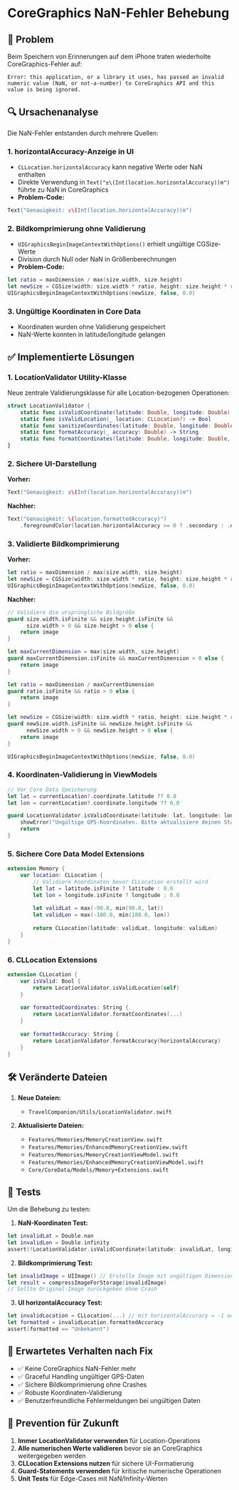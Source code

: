 # CoreGraphics NaN-Fehler Behebung

## 🐛 Problem
Beim Speichern von Erinnerungen auf dem iPhone traten wiederholte CoreGraphics-Fehler auf:

```
Error: this application, or a library it uses, has passed an invalid numeric value (NaN, or not-a-number) to CoreGraphics API and this value is being ignored.
```

## 🔍 Ursachenanalyse

Die NaN-Fehler entstanden durch mehrere Quellen:

### 1. **horizontalAccuracy-Anzeige in UI**
- `CLLocation.horizontalAccuracy` kann negative Werte oder NaN enthalten
- Direkte Verwendung in `Text("±\(Int(location.horizontalAccuracy))m")` führte zu NaN in CoreGraphics
- **Problem-Code:**
```swift
Text("Genauigkeit: ±\(Int(location.horizontalAccuracy))m")
```

### 2. **Bildkomprimierung ohne Validierung**
- `UIGraphicsBeginImageContextWithOptions()` erhielt ungültige CGSize-Werte
- Division durch Null oder NaN in Größenberechnungen
- **Problem-Code:**
```swift
let ratio = maxDimension / max(size.width, size.height)
let newSize = CGSize(width: size.width * ratio, height: size.height * ratio)
UIGraphicsBeginImageContextWithOptions(newSize, false, 0.0)
```

### 3. **Ungültige Koordinaten in Core Data**
- Koordinaten wurden ohne Validierung gespeichert
- NaN-Werte konnten in latitude/longitude gelangen

## ✅ Implementierte Lösungen

### 1. **LocationValidator Utility-Klasse**
Neue zentrale Validierungsklasse für alle Location-bezogenen Operationen:

```swift
struct LocationValidator {
    static func isValidCoordinate(latitude: Double, longitude: Double) -> Bool
    static func isValidLocation(_ location: CLLocation?) -> Bool
    static func sanitizeCoordinates(latitude: Double, longitude: Double) -> (lat: Double, lon: Double)
    static func formatAccuracy(_ accuracy: Double) -> String
    static func formatCoordinates(latitude: Double, longitude: Double, precision: Int = 6) -> String
}
```

### 2. **Sichere UI-Darstellung**
**Vorher:**
```swift
Text("Genauigkeit: ±\(Int(location.horizontalAccuracy))m")
```

**Nachher:**
```swift
Text("Genauigkeit: \(location.formattedAccuracy)")
    .foregroundColor(location.horizontalAccuracy >= 0 ? .secondary : .orange)
```

### 3. **Validierte Bildkomprimierung**
**Vorher:**
```swift
let ratio = maxDimension / max(size.width, size.height)
let newSize = CGSize(width: size.width * ratio, height: size.height * ratio)
UIGraphicsBeginImageContextWithOptions(newSize, false, 0.0)
```

**Nachher:**
```swift
// Validiere die ursprüngliche Bildgröße
guard size.width.isFinite && size.height.isFinite && 
      size.width > 0 && size.height > 0 else {
    return image
}

let maxCurrentDimension = max(size.width, size.height)
guard maxCurrentDimension.isFinite && maxCurrentDimension > 0 else {
    return image
}

let ratio = maxDimension / maxCurrentDimension
guard ratio.isFinite && ratio > 0 else {
    return image
}

let newSize = CGSize(width: size.width * ratio, height: size.height * ratio)
guard newSize.width.isFinite && newSize.height.isFinite &&
      newSize.width > 0 && newSize.height > 0 else {
    return image
}

UIGraphicsBeginImageContextWithOptions(newSize, false, 0.0)
```

### 4. **Koordinaten-Validierung in ViewModels**
```swift
// Vor Core Data Speicherung
let lat = currentLocation?.coordinate.latitude ?? 0.0
let lon = currentLocation?.coordinate.longitude ?? 0.0

guard LocationValidator.isValidCoordinate(latitude: lat, longitude: lon) else {
    showError("Ungültige GPS-Koordinaten. Bitte aktualisiere deinen Standort.")
    return
}
```

### 5. **Sichere Core Data Model Extensions**
```swift
extension Memory {
    var location: CLLocation {
        // Validiere Koordinaten bevor CLLocation erstellt wird
        let lat = latitude.isFinite ? latitude : 0.0
        let lon = longitude.isFinite ? longitude : 0.0
        
        let validLat = max(-90.0, min(90.0, lat))
        let validLon = max(-180.0, min(180.0, lon))
        
        return CLLocation(latitude: validLat, longitude: validLon)
    }
}
```

### 6. **CLLocation Extensions**
```swift
extension CLLocation {
    var isValid: Bool {
        return LocationValidator.isValidLocation(self)
    }
    
    var formattedCoordinates: String {
        return LocationValidator.formatCoordinates(...)
    }
    
    var formattedAccuracy: String {
        return LocationValidator.formatAccuracy(horizontalAccuracy)
    }
}
```

## 🛠️ Veränderte Dateien

1. **Neue Dateien:**
   - `TravelCompanion/Utils/LocationValidator.swift`

2. **Aktualisierte Dateien:**
   - `Features/Memories/MemoryCreationView.swift`
   - `Features/Memories/EnhancedMemoryCreationView.swift`
   - `Features/Memories/MemoryCreationViewModel.swift`
   - `Features/Memories/EnhancedMemoryCreationViewModel.swift`
   - `Core/CoreData/Models/Memory+Extensions.swift`

## 🧪 Tests

Um die Behebung zu testen:

1. **NaN-Koordinaten Test:**
```swift
let invalidLat = Double.nan
let invalidLon = Double.infinity
assert(!LocationValidator.isValidCoordinate(latitude: invalidLat, longitude: invalidLon))
```

2. **Bildkomprimierung Test:**
```swift
let invalidImage = UIImage() // Erstelle Image mit ungültigen Dimensionen
let result = compressImageForStorage(invalidImage)
// Sollte Original-Image zurückgeben ohne Crash
```

3. **UI horizontalAccuracy Test:**
```swift
let invalidLocation = CLLocation(...) // mit horizontalAccuracy = -1 oder NaN
let formatted = invalidLocation.formattedAccuracy
assert(formatted == "Unbekannt")
```

## 📱 Erwartetes Verhalten nach Fix

- ✅ Keine CoreGraphics NaN-Fehler mehr
- ✅ Graceful Handling ungültiger GPS-Daten
- ✅ Sichere Bildkomprimierung ohne Crashes
- ✅ Robuste Koordinaten-Validierung
- ✅ Benutzerfreundliche Fehlermeldungen bei ungültigen Daten

## 🚀 Prevention für Zukunft

1. **Immer LocationValidator verwenden** für Location-Operations
2. **Alle numerischen Werte validieren** bevor sie an CoreGraphics weitergegeben werden
3. **CLLocation Extensions nutzen** für sichere UI-Formatierung
4. **Guard-Statements verwenden** für kritische numerische Operationen
5. **Unit Tests** für Edge-Cases mit NaN/Infinity-Werten 